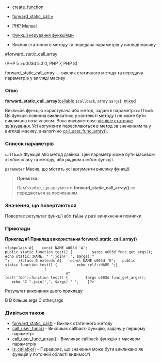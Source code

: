 - [ create_function](function.create-function.md)
- [forward_static_call »](function.forward-static-call.md)

- [PHP Manual](index.md)
- [Функції керування функціями](ref.funchand.md)
- Виклик статичного методу та передача параметрів у вигляді масиву

#forward_static_call_array

(PHP 5 \>u003d 5.3.0, PHP 7, PHP 8)

forward_static_call_array — виклик статичного методу та передача
параметрів у вигляді масиву

### Опис

**forward_static_call_array**([callable](language.types.callable.md)
`$callback`, array `$args`):
[mixed](language.types.declarations.md#language.types.declarations.mixed)

Викликає функцію користувача або метод, задані в параметрі
`callback`. Ця функція повинна викликатись у контексті методу і не може
бути викликана поза класом. Вона використовує [пізніше статичне
зв'язування](language.oop5.late-static-bindings.md). Усі аргументи
пересилаються в метод за значенням та у вигляді масиву, аналогічно
[call_user_func_array()](function.call-user-func-array.md).

### Список параметрів

`callback`
Функція або метод дзвінка. Цей параметр може бути масивом з ім'ям
класу та методу, або рядком з ім'ям функції.

`parameter`
Масив, що містить усі аргументи виклику функції.

> **Примітка**:
>
> Пам'ятайте, що аргументи **forward_static_call_array()** не передаються
> за посиланням.

### Значення, що повертаються

Повертає результат функції або **`false`** у разі виникнення
помилки.

### Приклади

**Приклад #1 Приклад використання **forward_static_call_array()****

`<?phpclass A{    const NAME u003d 'A'; public static function test() {         $args u003d func_get_args(); echo static::NAME, " ".join(',', $args)."
";    }}class B extends A{    const NAME u003d 'B';   public static function test() {         echo self::NAME
";|                  ¦                                                                               ят test('foo');function test() {        $args u003d func_get_args();        echo "C ".join(',', $args)."
";    }?> `

Результат виконання цього прикладу:

B
B більше,args
C other,args

### Дивіться також

- [forward_static_call()](function.forward-static-call.md) - Виклик
статичного методу
- [call_user_func()](function.call-user-func.md) - Викликає
callback-функцію, задану у першому параметрі
- [call_user_func_array()](function.call-user-func-array.md) -
Викликає callback-функцію з масивом параметрів
- [is_callable()](function.is-callable.md) - Перевіряє, що значення
може бути викликано як функція у поточній області видимості
